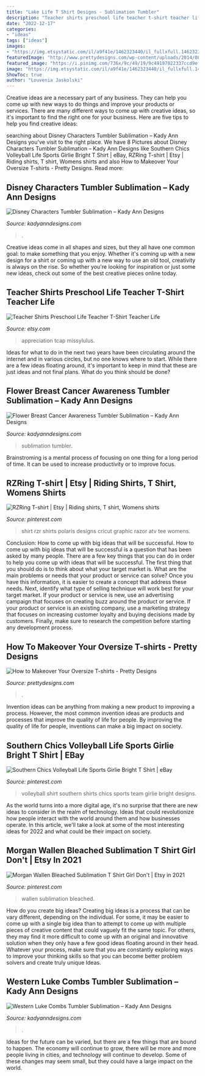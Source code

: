 ```yaml
---
title: "Lake Life T Shirt Designs - Sublimation Tumbler"
description: "Teacher shirts preschool life teacher t-shirt teacher life"
date: "2022-12-17"
categories:
- "ideas"
tags: ["ideas"]
images:
- "https://img.etsystatic.com/il/a9f41e/1462323440/il_fullxfull.1462323440_mbmg.jpg?version=1"
featuredImage: "http://www.prettydesigns.com/wp-content/uploads/2014/08/T-shirt-into-Bags.jpg"
featured_image: "https://i.pinimg.com/736x/9c/49/19/9c49197022337ccd9ef7e9a649b22d7d.jpg"
image: "https://img.etsystatic.com/il/a9f41e/1462323440/il_fullxfull.1462323440_mbmg.jpg?version=1"
ShowToc: true
author: "Louvenia Jaskolski"
---
```



Creative ideas are a necessary part of any business. They can help you come up with new ways to do things and improve your products or services. There are many different ways to come up with creative ideas, so it's important to find the right one for your business. Here are five tips to help you find creative ideas: 

	

		
searching about Disney Characters Tumbler Sublimation – Kady Ann Designs you've visit to the right place. We have 8 Pictures about Disney Characters Tumbler Sublimation – Kady Ann Designs like Southern Chics Volleyball Life Sports Girlie Bright T Shirt | eBay, RZRing T-shirt | Etsy | Riding shirts, T shirt, Womens shirts and also How to Makeover Your Oversize T-shirts - Pretty Designs. Read more:
		
    
## Disney Characters Tumbler Sublimation – Kady Ann Designs

<img loading=lazy src="https://cdn.shopify.com/s/files/1/0441/3928/2594/products/disneycharacters_1024x1024.png?v=1620613981" onerror="this.onerror=null;this.src='https://tse2.mm.bing.net/th?id=OIP.CRHzFqKqxduJxl6hpVwWPAHaF7&amp;pid=15.1';" alt="Disney Characters Tumbler Sublimation – Kady Ann Designs">

_Source: kadyanndesigns.com_

>. 

	

Creative ideas come in all shapes and sizes, but they all have one common goal: to make something that you enjoy. Whether it's coming up with a new design for a shirt or coming up with a new way to use an old tool, creativity is always on the rise. So whether you're looking for inspiration or just some new ideas, check out some of the best creative pieces online today.

    
## Teacher Shirts Preschool Life Teacher T-Shirt Teacher Life

<img loading=lazy src="https://img.etsystatic.com/il/a9f41e/1462323440/il_fullxfull.1462323440_mbmg.jpg?version=1" onerror="this.onerror=null;this.src='https://tse3.mm.bing.net/th?id=OIP.M-GxhMaGD90oWaxav1lSGwHaH4&amp;pid=15.1';" alt="Teacher Shirts Preschool Life Teacher T-Shirt Teacher Life">

_Source: etsy.com_

>appreciation tcap missylulus. 

	

Ideas for what to do in the next two years have been circulating around the internet and in various circles, but no one knows where to start. While there are a few ideas floating around, it's important to keep in mind that these are just ideas and not final plans. What do you think should be done?

    
## Flower Breast Cancer Awareness Tumbler Sublimation – Kady Ann Designs

<img loading=lazy src="https://cdn.shopify.com/s/files/1/0441/3928/2594/products/flamingobreastcancerawar._1024x1024.png?v=1614871961" onerror="this.onerror=null;this.src='https://tse3.mm.bing.net/th?id=OIP.L4QiumMMdMDtpQ9DMt41VAHaF7&amp;pid=15.1';" alt="Flower Breast Cancer Awareness Tumbler Sublimation – Kady Ann Designs">

_Source: kadyanndesigns.com_

>sublimation tumbler. 

	

Brainstroming is a mental process of focusing on one thing for a long period of time. It can be used to increase productivity or to improve focus.

    
## RZRing T-shirt | Etsy | Riding Shirts, T Shirt, Womens Shirts

<img loading=lazy src="https://i.pinimg.com/736x/9c/49/19/9c49197022337ccd9ef7e9a649b22d7d.jpg" onerror="this.onerror=null;this.src='https://tse2.mm.bing.net/th?id=OIP.5FMWUYSNhAOzqPDrIMEhGgHaJ4&amp;pid=15.1';" alt="RZRing T-shirt | Etsy | Riding shirts, T shirt, Womens shirts">

_Source: pinterest.com_

>shirt rzr shirts polaris designs cricut graphic razor atv tee womens. 

	

Conclusion: How to come up with big ideas that will be successful.
How to come up with big ideas that will be successful is a question that has been asked by many people. There are a few key things that you can do in order to help you come up with ideas that will be successful. The first thing that you should do is to think about what your target market is. What are the main problems or needs that your product or service can solve? Once you have this information, it is easier to create a concept that address these needs. Next, identify what type of selling technique will work best for your target market. If your product or service is new, use an advertising campaign that focuses on creating buzz around the product or service. If your product or service is an existing company, use a marketing strategy that focuses on increasing customer loyalty and buying decisions made by customers. Finally, make sure to research the competition before starting any development process.

    
## How To Makeover Your Oversize T-shirts - Pretty Designs

<img loading=lazy src="http://www.prettydesigns.com/wp-content/uploads/2014/08/T-shirt-into-Bags.jpg" onerror="this.onerror=null;this.src='https://tse4.mm.bing.net/th?id=OIP.73i-aBbQBveAjxTSN42FuQHaPM&amp;pid=15.1';" alt="How to Makeover Your Oversize T-shirts - Pretty Designs">

_Source: prettydesigns.com_

>. 

	

Invention ideas can be anything from making a new product to improving a process. However, the most common invention ideas are products and processes that improve the quality of life for people. By improving the quality of life for people, inventions can make a big impact on society.

    
## Southern Chics Volleyball Life Sports Girlie Bright T Shirt | EBay

<img loading=lazy src="https://i.pinimg.com/736x/66/d1/3d/66d13d99d582c0c92dbf581371f4f833.jpg" onerror="this.onerror=null;this.src='https://tse1.mm.bing.net/th?id=OIP.FyNK5_n5Ywf6QgqndmlMIQHaHa&amp;pid=15.1';" alt="Southern Chics Volleyball Life Sports Girlie Bright T Shirt | eBay">

_Source: pinterest.com_

>volleyball shirt southern shirts chics sports team girlie bright designs. 

	

As the world turns into a more digital age, it's no surprise that there are new ideas to consider in the realm of technology. Ideas that could revolutionize how people interact with the world around them and how businesses operate. In this article, we'll take a look at some of the most interesting ideas for 2022 and what could be their impact on society.

    
## Morgan Wallen Bleached Sublimation T Shirt Girl Don&#039;t | Etsy In 2021

<img loading=lazy src="https://i.pinimg.com/originals/19/32/38/1932388d455950ef8efcb588892f7343.jpg" onerror="this.onerror=null;this.src='https://tse1.mm.bing.net/th?id=OIP.I4MkEsLgDg9RNQWQ-8n3xwHaJ4&amp;pid=15.1';" alt="Morgan Wallen Bleached Sublimation T Shirt Girl Don&#039;t | Etsy in 2021">

_Source: pinterest.com_

>wallen sublimation bleached. 

	

How do you create big ideas?
Creating big ideas is a process that can be vary different, depending on the individual. For some, it may be easier to come up with a single big idea than to attempt to come up with multiple pieces of creative content that could vaguely fit the same topic. For others, they may find it more difficult to come up with an original and innovative solution when they only have a few good ideas floating around in their head. Whatever your process, make sure that you are constantly exploring ways to improve your thinking skills so that you can become better problem solvers and create truly unique Ideas.

    
## Western Luke Combs Tumbler Sublimation – Kady Ann Designs

<img loading=lazy src="https://cdn.shopify.com/s/files/1/0441/3928/2594/products/IMG_1850_1024x1024.jpg?v=1617155026" onerror="this.onerror=null;this.src='https://tse2.mm.bing.net/th?id=OIP.-j3f2FtuXnvgAEpF135JEgHaGU&amp;pid=15.1';" alt="Western Luke Combs Tumbler Sublimation – Kady Ann Designs">

_Source: kadyanndesigns.com_

>. 

	

Ideas for the future can be varied, but there are a few things that are bound to happen. The economy will continue to grow, there will be more and more people living in cities, and technology will continue to develop. Some of these changes may seem small, but they could have a large impact on the world.

